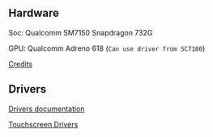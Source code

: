 ## Hardware

Soc: Qualcomm SM7150 Snapdragon 732G	

GPU: Qualcomm Adreno 618	 (```Can use driver from SC7180```)


[Credits](https://wiki.postmarketos.org/index.php?title=Xiaomi_POCO_X3_NFC_(xiaomi-surya)&mobileaction=toggle_view_desktop)

## Drivers 

[Drivers documentation](https://elixir.bootlin.com/linux/latest/source/drivers/interconnect/qcom/sc7180.c)

[Touchscreen Drivers](https://github.com/Icesito68/nt36672c_win)
